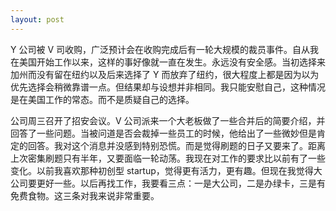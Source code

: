 ```yaml
---
layout: post
---
```


Y 公司被 V 司收购，广泛预计会在收购完成后有一轮大规模的裁员事件。自从我在美国开始工作以来，这样的事好像就一直在发生。永远没有安全感。当初选择来加州而没有留在纽约以及后来选择了 Y 而放弃了纽约，很大程度上都是因为以为优先选择会稍微靠谱一点。但结果却与设想并非相同。我只能安慰自己，这种情况是在美国工作的常态。而不是质疑自己的选择。

公司周三召开了招安会议。V 公司派来一个大老板做了一些合并后的简要介绍，并回答了一些问题。当被问道是否会裁掉一些员工的时候，他给出了一些微妙但是肯定的回答。我对这个消息并没感到特别恐慌。而是觉得刷题的日子又要来了。距离上次密集刷题只有半年，又要面临一轮动荡。我现在对工作的要求比以前有了一些变化。以前我喜欢那种初创型 startup，觉得更有活力，更有趣。但现在我觉得大公司要更好一些。以后再找工作，我要看三点：一是大公司，二是办绿卡，三是有免费食物。这三条对我来说非常重要。

<!-- 对于Sophie，我没有继续展开行动。周一那天，我对烟台哥和强哥说了我周六和Sophie去吃饭这件事情。烟台哥的一句话刺痛了我。他说，你不怕别人说你渣吗？这句话猛然让我惊醒了。难道说我已然变成了我深恶痛绝的那种人？Y就是这样劈腿的呀。至此我收回了心，没有做任何事情。在这个角度来说，我还是很感谢他的。 -->
